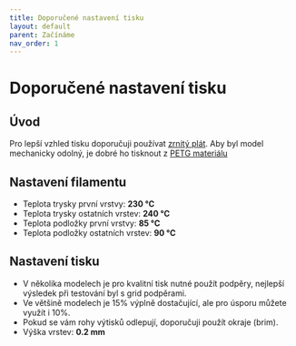 ```yaml
---
title: Doporučené nastavení tisku
layout: default
parent: Začínáme
nav_order: 1
---
```


# Doporučené nastavení tisku
## **Úvod**
Pro lepší vzhled tisku doporučuji používat [zrnitý plát](https://www.prusa3d.com/cs/produkt/zrnity-pei-tiskovy-plat/). Aby byl model mechanicky odolný, je dobré ho tisknout z [PETG materiálu](https://www.prusa3d.com/cs/kategorie/prusament-petg/)
## **Nastavení filamentu**
- Teplota trysky první vrstvy: **230 °C**
- Teplota trysky ostatních vrstev: **240 °C**
- Teplota podložky první vrstvy: **85 °C**
- Teplota podložky ostatních vrstev: **90 °C** 

## **Nastavení tisku**
- V několika modelech je pro kvalitní tisk nutné použít podpěry, nejlepší výsledek při testování byl s grid podpěrami.
- Ve většině modelech je 15% výplně dostačující, ale pro úsporu můžete využít i 10%.
- Pokud se vám rohy výtisků odlepují, doporučuji použít okraje (brim).
- Výška vrstev: **0.2 mm**
